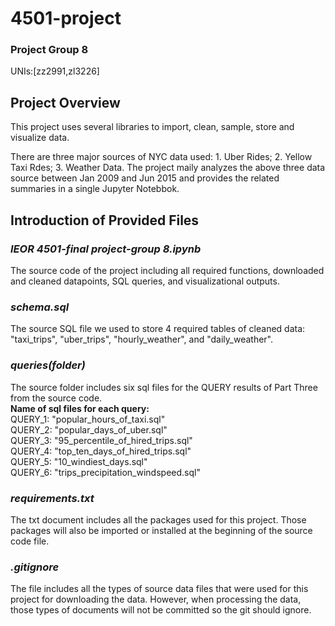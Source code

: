 # 4501-project
### Project Group 8   
UNIs:[zz2991,zl3226]

## Project Overview
This project uses several libraries to import, clean, sample, store and visualize data. 

There are three major sources of NYC data used: 1. Uber Rides; 2. Yellow Taxi Rdes; 3. Weather Data. The project maily analyzes the above three data source between Jan 2009 and Jun 2015 and provides the related summaries in a single Jupyter Notebbok.

## Introduction of Provided Files
### ***IEOR 4501-final project-group 8.ipynb***  
The source code of the project including all required functions, downloaded and cleaned datapoints, SQL queries, and visualizational outputs.
   
### ***schema.sql***   
The source SQL file we used to store 4 required tables of cleaned data: "taxi_trips", "uber_trips", "hourly_weather", and "daily_weather".

### ***queries(folder)***   
The source folder includes six sql files for the QUERY results of Part Three from the source code.    
__Name of sql files for each query:__      
QUERY_1: "popular_hours_of_taxi.sql"   
QUERY_2: "popular_days_of_uber.sql"   
QUERY_3: "95_percentile_of_hired_trips.sql"   
QUERY_4: "top_ten_days_of_hired_trips.sql"   
QUERY_5: "10_windiest_days.sql"   
QUERY_6: "trips_precipitation_windspeed.sql"   

### ***requirements.txt***   
The txt document includes all the packages used for this project. Those packages will also be imported or installed at the beginning of the source code file.


### ***.gitignore***   
The file includes all the types of source data files that were used for this project for downloading the data. However, when processing the data, those types of documents will not be committed so the git should ignore.
